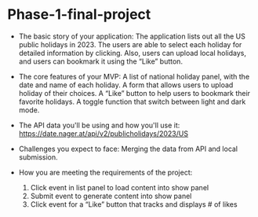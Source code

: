 # Phase-1-final-project

- The basic story of your application:
The application lists out all the US public holidays in 2023. 
The users are able to select each holiday for detailed information by clicking. Also, users can upload local holidays, and users can bookmark it using the “Like” button.

- The core features of your MVP:
A list of national holiday panel, with the date and name of each holiday.
A form that allows users to upload holiday of their choices.
A “Like” button to help users to bookmark their favorite holidays.
A toggle function that switch between light and dark mode.

- The API data you'll be using and how you'll use it:
https://date.nager.at/api/v2/publicholidays/2023/US

- Challenges you expect to face:
Merging the data from API and local submission.

- How you are meeting the requirements of the project:
    1. Click event in list panel to load content into show panel
    2. Submit event to generate content into show panel
    3. Click event for a “Like” button that tracks and displays # of likes